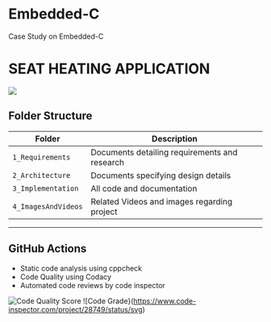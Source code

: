 # Embedded-C
Case Study on Embedded-C

# SEAT HEATING APPLICATION #

<img src="https://www.code-inspector.com/project/28769/status/svg">


## Folder Structure
Folder             | Description
-------------------| -----------------------------------------
`1_Requirements`   | Documents detailing requirements and research
`2_Architecture`         | Documents specifying design details
`3_Implementation` | All code and documentation
`4_ImagesAndVideos`| Related Videos and images regarding project
----------------------------------------------------------------------------------------------------------------------------------------------------------------------------
## GitHub Actions
* Static code analysis using cppcheck
* Code Quality using Codacy
* Automated code reviews by code inspector

![Code Quality Score](https://www.code-inspector.com/project/28749/score/svg)
![Code Grade}(https://www.code-inspector.com/project/28749/status/svg)
